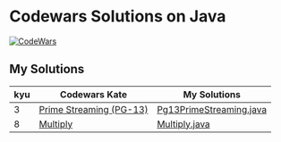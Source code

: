 # Codewars Solutions on Java

[![CodeWars](https://www.codewars.com/users/adrianblade/badges/large)](https://www.codewars.com/users/adrianblade)


## My Solutions
| kyu | Codewars Kate | My Solutions |
| --- | --- | --- |
| 3 | [Prime Streaming (PG-13)](https://www.codewars.com/kata/5519a584a73e70fa570005f5) | [Pg13PrimeStreaming.java](https://github.com/adrianblade/codewars_java_solution/blob/master/src/main/java/kyu3/prime_streaming_pg_13/Pg13PrimeStreaming.java) |
| 8 | [Multiply](https://www.codewars.com/kata/50654ddff44f800200000004) | [Multiply.java](https://github.com/adrianblade/codewars_java_solution/blob/master/src/main/java/kyu3/prime_streaming_pg_13/Pg13PrimeStreaming.java) |
